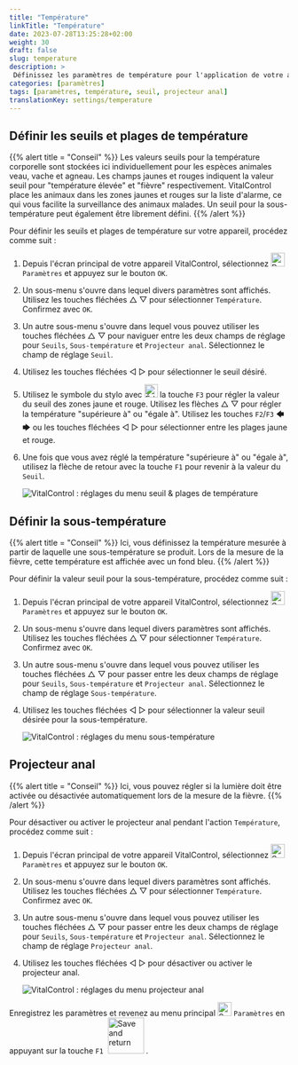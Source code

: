 ```yaml
---
title: "Température"
linkTitle: "Température"
date: 2023-07-28T13:25:28+02:00
weight: 30
draft: false
slug: temperature
description: >
 Définissez les paramètres de température pour l'application de votre appareil VitalControl
categories: [paramètres]
tags: [paramètres, température, seuil, projecteur anal]
translationKey: settings/temperature
---
```

## Définir les seuils et plages de température
{{% alert title = "Conseil" %}}
Les valeurs seuils pour la température corporelle sont stockées ici individuellement pour les espèces animales veau, vache et agneau. Les champs jaunes et rouges indiquent la valeur seuil pour "température élevée" et "fièvre" respectivement. VitalControl place les animaux dans les zones jaunes et rouges sur la liste d'alarme, ce qui vous facilite la surveillance des animaux malades. Un seuil pour la sous-température peut également être librement défini.
{{% /alert %}}

Pour définir les seuils et plages de température sur votre appareil, procédez comme suit :

1. Depuis l'écran principal de votre appareil VitalControl, sélectionnez <img src="/icons/gear.svg" width="25" align="bottom" alt="Paramètres" /> `Paramètres` et appuyez sur le bouton `OK`.

2. Un sous-menu s'ouvre dans lequel divers paramètres sont affichés. Utilisez les touches fléchées △ ▽ pour sélectionner `Température`. Confirmez avec `OK`.

3. Un autre sous-menu s'ouvre dans lequel vous pouvez utiliser les touches fléchées △ ▽ pour naviguer entre les deux champs de réglage pour `Seuils`, `Sous-température` et `Projecteur anal`. Sélectionnez le champ de réglage `Seuil`.

4. Utilisez les touches fléchées ◁ ▷ pour sélectionner le seuil désiré.

5. Utilisez le symbole du stylo avec <img src="/icons/actions/edit.svg" width="24" align="bottom" alt="Éditer" /> la touche `F3` pour régler la valeur du seuil des zones jaune et rouge. Utilisez les flèches △ ▽ pour régler la température "supérieure à" ou "égale à". Utilisez les touches `F2`/`F3` 🡄 🡆 ou les touches fléchées ◁ ▷ pour sélectionner entre les plages jaune et rouge.

6. Une fois que vous avez réglé la température "supérieure à" ou "égale à", utilisez la flèche de retour avec la touche `F1` pour revenir à la valeur du `Seuil`.

    ![VitalControl : réglages du menu seuil & plages de température](../images/threshold.png "Seuil & Plages de température")

## Définir la sous-température
{{% alert title = "Conseil" %}}
Ici, vous définissez la température mesurée à partir de laquelle une sous-température se produit. Lors de la mesure de la fièvre, cette température est affichée avec un fond bleu.
{{% /alert %}}

Pour définir la valeur seuil pour la sous-température, procédez comme suit :

1. Depuis l'écran principal de votre appareil VitalControl, sélectionnez <img src="/icons/gear.svg" width="25" align="bottom" alt="Settings" /> `Paramètres` et appuyez sur le bouton `OK`.

2. Un sous-menu s'ouvre dans lequel divers paramètres sont affichés. Utilisez les touches fléchées △ ▽ pour sélectionner `Température`. Confirmez avec `OK`.

3. Un autre sous-menu s'ouvre dans lequel vous pouvez utiliser les touches fléchées △ ▽ pour passer entre les deux champs de réglage pour `Seuils`, `Sous-température` et `Projecteur anal`. Sélectionnez le champ de réglage `Sous-température`.

4. Utilisez les touches fléchées ◁ ▷ pour sélectionner la valeur seuil désirée pour la sous-température.

    ![VitalControl : réglages du menu sous-température](../images/undertemperature.png "Sous-température")

## Projecteur anal
{{% alert title = "Conseil" %}}
Ici, vous pouvez régler si la lumière doit être activée ou désactivée automatiquement lors de la mesure de la fièvre.
{{% /alert %}}

Pour désactiver ou activer le projecteur anal pendant l'action `Température`, procédez comme suit :

1. Depuis l'écran principal de votre appareil VitalControl, sélectionnez <img src="/icons/gear.svg" width="25" align="bottom" alt="Settings" /> `Paramètres` et appuyez sur le bouton `OK`.

2. Un sous-menu s'ouvre dans lequel divers paramètres sont affichés. Utilisez les touches fléchées △ ▽ pour sélectionner `Température`. Confirmez avec `OK`.

3. Un autre sous-menu s'ouvre dans lequel vous pouvez utiliser les touches fléchées △ ▽ pour passer entre les deux champs de réglage pour `Seuils`, `Sous-température` et `Projecteur anal`. Sélectionnez le champ de réglage `Projecteur anal`.

4. Utilisez les touches fléchées ◁ ▷ pour désactiver ou activer le projecteur anal.

    ![VitalControl : réglages du menu projecteur anal](../images/anusspotlight.png "Projecteur anal")

Enregistrez les paramètres et revenez au menu principal <img src="/icons/gear.svg" width="25" align="bottom" alt="Settings" /> `Paramètres` en appuyant sur la touche `F1` &nbsp;<img src="/icons/footer/save_exit.svg" width="65" align="bottom" alt="Save and return" />&nbsp;.
